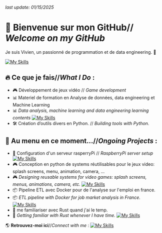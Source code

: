 *last update:  01/15/2025*

# 👋 Bienvenue sur mon GitHub// *Welcome on my GitHub*   
Je suis Vivien, un passionné de programmation et de data engineering. 🚀

[![My Skills](https://skillicons.dev/icons?i=django,fastapi,flask,git,html,css,aws,cpp,postgres,mysql,mongodb,raspberrypi,docker,windows,debian,redhat)](https://skillicons.dev)

## 🔥 **Ce que je fais**//*What I Do* :

- 🎮 Développement de jeux vidéo // *Game development* 
- 📊 Materiel de formation en Analyse de données, data engineering et Machine Learning
- 📊 *Data analysis, machine learning and data engineering learning contents*  [![My Skills](https://skillicons.dev/icons?i=py,mysql,github,tensorflow,notion)](https://skillicons.dev)
- 🛠️ Création d’outils divers en Python. // *Building tools with Python.*

## 📌 **Au menu en ce moment...**//*Ongoing Projects* :

- 🍓 Configuration d'un serveur rasperryPi // *RaspberryPi server setup* 
[![My Skills](https://skillicons.dev/icons?i=raspberrypi,ebian)](https://skillicons.dev)
- 🎮 Conception en python de systems réutilisables pour le jeux video: splash screens, menu, animation, camera, ...
- 🎮 *Designing reusable systems for video games: splash screens, menus, animations, camera, etc.* [![My Skills](https://skillicons.dev/icons?i=py,rust,bevy,cs,unity)](https://skillicons.dev)
- 📦 Pipeline ETL avec Docker pour de l'analyse sur l'emploi en france.
- 📦 *ETL pipeline with Docker for job market analysis in France.* [![My Skills](https://skillicons.dev/icons?i=django,fastapi,postgres,mongodb,raspberrypi,docker,debian)](https://skillicons.dev)
- 📖 me familiariser avec Rust quand j'ai le temp.
- 📖 *Getting familiar with Rust whenever I have time.* [![My Skills](https://skillicons.dev/icons?i=rust,bevy)](https://skillicons.dev)


🌎 **Retrouvez-moi ici**//*Connect with me* :
[![My Skills](https://skillicons.dev/icons?i=linkedin)](https://www.linkedin.com/in/vivien-schneider-007a7462/)
